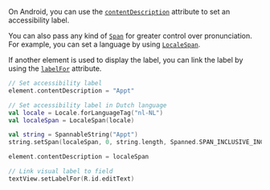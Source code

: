 On Android, you can use the [`contentDescription`](https://developer.android.com/reference/android/view/View.html#attr_android:contentDescription) attribute to set an accessibility label.

You can also pass any kind of [`Span`](https://developer.android.com/guide/topics/text/spans) for greater control over pronunciation. For example, you can set a language by using [`LocaleSpan`](https://developer.android.com/reference/android/text/style/LocaleSpan).

If another element is used to display the label, you can link the label by using the [`labelFor`](https://developer.android.com/reference/android/view/View#setLabelFor(int)) attribute.

```kotlin
// Set accessibility label
element.contentDescription = "Appt"

// Set accessibility label in Dutch language
val locale = Locale.forLanguageTag("nl-NL")
val localeSpan = LocaleSpan(locale)

val string = SpannableString("Appt")
string.setSpan(localeSpan, 0, string.length, Spanned.SPAN_INCLUSIVE_INCLUSIVE)

element.contentDescription = localeSpan

// Link visual label to field
textView.setLabelFor(R.id.editText)
```
